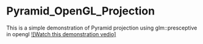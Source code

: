 # Pyramid_OpenGL_Projection
This is a simple demonstration of Pyramid projection using glm::presceptive in opengl
[![Watch this demonstration vedio]](https://youtu.be/4K2M9rg_EBU)
